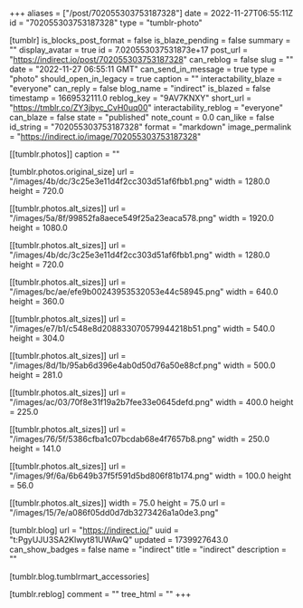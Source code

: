 +++
aliases = ["/post/702055303753187328"]
date = 2022-11-27T06:55:11Z
id = "702055303753187328"
type = "tumblr-photo"

[tumblr]
is_blocks_post_format = false
is_blaze_pending = false
summary = ""
display_avatar = true
id = 7.020553037531873e+17
post_url = "https://indirect.io/post/702055303753187328"
can_reblog = false
slug = ""
date = "2022-11-27 06:55:11 GMT"
can_send_in_message = true
type = "photo"
should_open_in_legacy = true
caption = ""
interactability_blaze = "everyone"
can_reply = false
blog_name = "indirect"
is_blazed = false
timestamp = 1669532111.0
reblog_key = "9AV7KNXY"
short_url = "https://tmblr.co/ZY3jbyc_CvH0uq00"
interactability_reblog = "everyone"
can_blaze = false
state = "published"
note_count = 0.0
can_like = false
id_string = "702055303753187328"
format = "markdown"
image_permalink = "https://indirect.io/image/702055303753187328"

[[tumblr.photos]]
caption = ""

[tumblr.photos.original_size]
url = "/images/4b/dc/3c25e3e11d4f2cc303d51af6fbb1.png"
width = 1280.0
height = 720.0

[[tumblr.photos.alt_sizes]]
url = "/images/5a/8f/99852fa8aece549f25a23eaca578.png"
width = 1920.0
height = 1080.0

[[tumblr.photos.alt_sizes]]
url = "/images/4b/dc/3c25e3e11d4f2cc303d51af6fbb1.png"
width = 1280.0
height = 720.0

[[tumblr.photos.alt_sizes]]
url = "/images/bc/ae/efe9b00243953532053e44c58945.png"
width = 640.0
height = 360.0

[[tumblr.photos.alt_sizes]]
url = "/images/e7/b1/c548e8d208833070579944218b51.png"
width = 540.0
height = 304.0

[[tumblr.photos.alt_sizes]]
url = "/images/8d/1b/95ab6d396e4ab0d50d76a50e88cf.png"
width = 500.0
height = 281.0

[[tumblr.photos.alt_sizes]]
url = "/images/ac/03/70f8e31f19a2b7fee33e0645defd.png"
width = 400.0
height = 225.0

[[tumblr.photos.alt_sizes]]
url = "/images/76/5f/5386cfba1c07bcdab68e4f7657b8.png"
width = 250.0
height = 141.0

[[tumblr.photos.alt_sizes]]
url = "/images/9f/6a/6b649b37f5f591d5bd806f81b174.png"
width = 100.0
height = 56.0

[[tumblr.photos.alt_sizes]]
width = 75.0
height = 75.0
url = "/images/15/7e/a086f05dd0d7db3273426a1a0de3.png"

[tumblr.blog]
url = "https://indirect.io/"
uuid = "t:PgyUJU3SA2Klwyt81UWAwQ"
updated = 1739927643.0
can_show_badges = false
name = "indirect"
title = "indirect"
description = ""

[tumblr.blog.tumblrmart_accessories]

[tumblr.reblog]
comment = ""
tree_html = ""
+++
